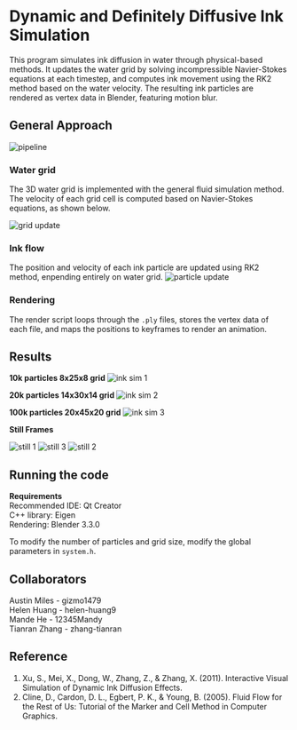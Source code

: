 # Dynamic and Definitely Diffusive Ink Simulation

This program simulates ink diffusion in water through physical-based methods. It updates the water grid by solving incompressible Navier-Stokes equations at each timestep, and computes ink movement using the RK2 method based on the water velocity. The resulting ink particles are rendered as vertex data in Blender, featuring motion blur.

## General Approach
![pipeline](assets/pipeline.png)

### Water grid
The 3D water grid is implemented with the general fluid simulation method. The velocity of each grid cell is computed based on Navier-Stokes equations, as shown below.  

![grid update](assets/Navier%20Stokes%20Equations.png)

### Ink flow
The position and velocity of each ink particle are updated using RK2 method, enpending entirely on water grid. 
![particle update](assets/RK2.png)

### Rendering
The render script loops through the `.ply` files, stores the vertex data of each file, and maps the positions to keyframes to render an animation. 

## Results

**10k particles 8x25x8 grid**
![ink sim 1](assets/10k_8x25x8.gif)

**20k particles 14x30x14 grid**
![ink sim 2](assets/20k_14x30x14.gif)

**100k particles 20x45x20 grid**
![ink sim 3](assets/100k_20x45x20.gif)

**Still Frames**

![still 1](assets/still_1.png)
![still 3](assets/still_3.png)
![still 2](assets/still_2.png)

## Running the code
**Requirements**\
Recommended IDE: Qt Creator\
C++ library: Eigen\
Rendering: Blender 3.3.0

To modify the number of particles and grid size, modify the global parameters in `system.h`. 

## Collaborators
Austin Miles - gizmo1479\
Helen Huang - helen-huang9\
Mande He - 12345Mandy\
Tianran Zhang - zhang-tianran

## Reference
1. Xu, S., Mei, X., Dong, W., Zhang, Z., & Zhang, X. (2011). Interactive Visual Simulation of Dynamic Ink Diffusion Effects. 
2. Cline, D., Cardon, D. L., Egbert, P. K., & Young, B. (2005). Fluid Flow for the Rest of Us: Tutorial of the Marker and Cell Method in Computer Graphics.